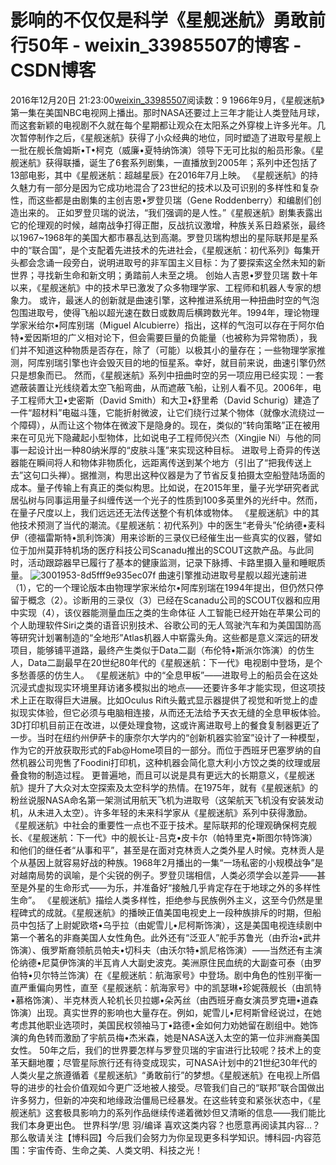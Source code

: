 # 影响的不仅仅是科学《星舰迷航》勇敢前行50年 - weixin_33985507的博客 - CSDN博客
2016年12月20日 21:23:00[weixin_33985507](https://me.csdn.net/weixin_33985507)阅读数：9
1966年9月，《星舰迷航》第一集在美国NBC电视网上播出。那时NASA还要过上三年才能让人类登陆月球，而这套新颖的电视剧不久就在每个星期都让观众在太阳系之外穿梭上许多光年。几次暂停制作之后，《星舰迷航》获得了小众经典的地位，同时塑造了进取号星舰上一批在舰长詹姆斯•T•柯克（威廉•夏特纳饰演）领导下无可比拟的船员形象。《星舰迷航》获得联播，诞生了6套系列剧集，一直播放到2005年；系列中还包括了13部电影，其中《星舰迷航：超越星辰》在2016年7月上映。
《星舰迷航》的持久魅力有一部分是因为它成功地混合了23世纪的技术以及可识别的多样性和复杂性，而这些都是由剧集的主创吉恩•罗登贝瑞（Gene Roddenberry）和编剧们创造出来的。
正如罗登贝瑞的说法，“我们强调的是人性。”《星舰迷航》剧集表露出它的伦理观的时候，越南战争打得正酣，反战抗议激增，种族关系日趋紧张，最终以1967~1968年的美国大都市暴乱达到高潮。罗登贝瑞构想出的星际联邦是星系中的“联合国”，是个支配着先进技术的先进社会，《星舰迷航：初代系列》每集开头都会念诵一段旁白，说明进取号的非军国主义目标：为了要探索这全然未知的新世界；寻找新生命和新文明；勇踏前人未至之境。
创始人吉恩•罗登贝瑞
数十年以来，《星舰迷航》中的技术早已激发了众多物理学家、工程师和机器人专家的想象力。
或许，最迷人的创新就是曲速引擎，这种推进系统用一种扭曲时空的气泡包围进取号，使得飞船以超光速在数日或数周后横跨数光年。1994年，理论物理学家米给尔•阿库别瑞（Miguel Alcubierre）指出，这样的气泡可以存在于阿尔伯特•爱因斯坦的广义相对论下，但会需要巨量的负能量（也被称为异常物质），我们并不知道这种物质是否存在，除了（可能）以极其小的量存在；一些物理学家推测，阿库别瑞引擎也许会毁灭目的地的恒星系。幸好，就目前来说，曲速引擎仍然只是想象而已。
然而，《星舰迷航》系列中扭曲时空的另一项应用已经实现：一套遮蔽装置让光线绕着太空飞船弯曲，从而遮蔽飞船，让别人看不见。2006年，电子工程师大卫•史密斯（David Smith）和大卫•舒里希（David Schurig）建造了一件“超材料”电磁斗篷，它能折射微波，让它们绕行过某个物体（就像水流绕过一个障碍），从而让这个物体在微波下是隐身的。现在，类似的“转向策略”正在被用来在可见光下隐藏起小型物体，比如说电子工程师倪兴杰（Xingjie Ni）与他的同事一起设计出一种80纳米厚的“皮肤斗篷”来实现这种目标。
进取号上奇异的传送器能在瞬间将人和物体非物质化，远距离传送到某个地方（引出了“把我传送上去”这句口头禅）。据推测，构思出这种仪器是为了节省反复拍摄太空船登陆场面的成本。量子传输上有真正的类似构思。比如说，在2015年里，量子光学研究者武居弘树与同事运用量子纠缠传送一个光子的性质到100多英里外的光纤中。然而，在量子尺度以上，我们远远还无法传送整个有机体或物体。
《星舰迷航》中的其他技术预测了当代的潮流。《星舰迷航：初代系列》中的医生“老骨头”伦纳德•麦科伊（德福雷斯特•凯利饰演）用来诊断的三录仪已经催生出一些真实的仪器，譬如位于加州莫菲特机场的医疗科技公司Scanadu推出的SCOUT这款产品。与此同时，活动跟踪器早已履行了基本的健康监测，记录下脉搏、卡路里摄入量和睡眠质量。
![3001953-8d5fff9e935ec07f](https://upload-images.jianshu.io/upload_images/3001953-8d5fff9e935ec07f)
曲速引擎推动进取号星舰以超光速前进（1），它的一个理论版本由物理学家米给尔•阿库别瑞在1994年提出，但仍然只停留于概念（2）。诊断用的三录仪（3）已经在Scanadu公司的SCOUT仪器和应用中实现（4），该仪器能测量血压之类的生命体征
人工智能已经开始在苹果公司的个人助理软件Siri之类的语音识别技术、谷歌公司的无人驾驶汽车和为美国国防高等研究计划署制造的“全地形”Atlas机器人中崭露头角。这些都是意义深远的研发项目，能够铺平道路，最终产生类似于Data二副（布伦特•斯派尔饰演）的仿生人，Data二副最早在20世纪80年代的《星舰迷航：下一代》电视剧中登场，是个多愁善感的仿生人。
《星舰迷航》中的“全息甲板”——进取号上的船员会在这处沉浸式虚拟现实环境里拜访诸多模拟出的地点——还要许多年才能实现，但这项技术上正在取得巨大进展。比如Oculus Rift头戴式显示器提供了视觉和听觉上的虚拟现实体验，但它必须与电脑相连接，从而还无法给予天衣无缝的全息甲板体验。
3D打印机目前正在改进，以便处理食物，这或许离进取号上的餐食复制器更近了一步。当时在纽约州伊萨卡的康奈尔大学内的“创新机器实验室”设计了一种模型，作为它的开放获取形式的Fab@Home项目的一部分。而位于西班牙巴塞罗纳的自然机器公司兜售了Foodini打印机，这种机器会简化意大利小方饺之类的纹理或层叠食物的制造过程。
更普遍地，而且可以说是具有更远大的长期意义，《星舰迷航》提升了大众对太空探索及太空科学的热情。在1975年，就有《星舰迷航》的粉丝说服NASA命名第一架测试用航天飞机为进取号（这架航天飞机没有安装发动机，从未进入太空）。许多年轻的未来科学家从《星舰迷航》系列中获得激励。
《星舰迷航》中社会的重要性一点也不亚于技术。星际联邦的伦理观确保柯克舰长、《星舰迷航：下一代》中的舰长让-吕克•皮卡尔（帕特里克•斯图尔特饰演）和他们的继任者“从事和平”，甚至是在面对克林贡人之类外星人时候。克林贡人是个从基因上就容易好战的种族。1968年2月播出的一集“一场私密的小规模战争”是对越南局势的讽喻，是个尖锐的例子。罗登贝瑞相信，人类必须学会以差异——甚至是外星的生命形式——为乐，并准备好“接触几乎肯定存在于地球之外的多样性生命”。
《星舰迷航》描绘人类多样性，拒绝参与民族例外主义，这至今仍然是里程碑式的成就。《星舰迷航》的播映正值美国电视史上一段种族排斥的时期，但船员中包括了上尉妮欧塔•乌乎拉（由妮雪儿•尼柯斯饰演），这是美国电视连续剧中第一个著名的非裔美国人女性角色。此外还有“泛亚人”舵手苏鲁光（由乔治•武井饰演）、俄罗斯裔领航员帕夫•切科夫（由沃尔特•凯尼格饰演）——当然还有主演伦纳德•尼莫伊饰演的半瓦肯人大副史波克。美洲原住民血统的大副查可泰（由罗伯特•贝尔特兰饰演）在《星舰迷航：航海家号》中登场。剧中角色的性别平衡一直严重偏向男性，直至《星舰迷航：航海家号》中的凯瑟琳•珍妮薇舰长（由凯特•慕格饰演）、半克林贡人轮机长贝拉娜•朵芮丝（由西班牙裔女演员罗克珊•道森饰演）出现。真实世界的影响也大量存在。例如，妮雪儿•尼柯斯曾经说过，在她考虑其他职业选项时，美国民权领袖马丁•路德•金如何力劝她留在剧组中。她饰演的角色转而激励了宇航员梅•杰米森，她是NASA送入太空的第一位非洲裔美国女性。
50年之后，我们的世界要怎样与罗登贝瑞的宇宙进行比较呢？技术上的变革天翻地覆；尽管星际旅行还有待变成现实，可NASA计划中的21世纪30年代的人类火星之旅遵循着《星舰迷航》“勇敢前行”的梦想。《星舰迷航》在电视上所倡导的进步的社会价值观如今更广泛地被人接受。尽管我们自己的“联邦”联合国做出许多努力，但新的冲突和地缘政治僵局已经暴发。在这些转变和紧张状态中，《星舰迷航》这套极具影响力的系列作品继续传递着微妙但又清晰的信息——我们能比我们本身更出色。
世界科学/思 羽/编译
喜欢这类内容？也愿意再阅读其内容…？那么敬请关注【博科园】今后我们会努力为你呈现更多科学知识。博科园-内容范围：宇宙传奇、生命之美、人类文明、科技之光！
